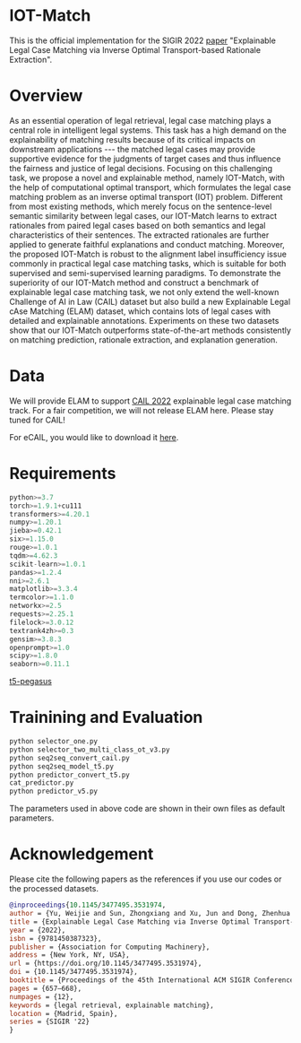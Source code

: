 # IOT-Match

This is the official implementation for the SIGIR 2022 [paper](https://dl.acm.org/doi/pdf/10.1145/3477495.3531974)
 "Explainable Legal Case Matching via Inverse Optimal Transport-based Rationale Extraction".


# Overview
As an essential operation of legal retrieval, legal case matching plays a central role in intelligent legal systems. This task has a high demand on the explainability of matching results because of its critical impacts on downstream applications --- the matched legal cases may provide supportive evidence for the judgments of target cases and thus influence the fairness and justice of legal decisions. Focusing on this challenging task, we propose a novel and explainable method, namely IOT-Match, with the help of computational optimal transport, which formulates the legal case matching problem as an inverse optimal transport (IOT) problem. Different from most existing methods, which merely focus on the sentence-level semantic similarity between legal cases, our IOT-Match learns to extract rationales from paired legal cases based on both semantics and legal characteristics of their sentences. The extracted rationales are further applied to generate faithful explanations and conduct matching. Moreover, the proposed IOT-Match is robust to the alignment label insufficiency issue commonly in practical legal case matching tasks, which is suitable for both supervised and semi-supervised learning paradigms. To demonstrate the superiority of our IOT-Match method and construct a benchmark of explainable legal case matching task, we not only extend the well-known Challenge of AI in Law (CAIL) dataset but also build a new Explainable Legal cAse Matching (ELAM) dataset, which contains lots of legal cases with detailed and explainable annotations. Experiments on these two datasets show that our IOT-Match outperforms state-of-the-art methods consistently on matching prediction, rationale extraction, and explanation generation.

# Data
We will provide ELAM to support [CAIL 2022](http://cail.cipsc.org.cn/) explainable legal case matching track. For a fair competition, we will not release ELAM here. Please stay tuned for CAIL!

For eCAIL, you would like to download it [here](https://drive.google.com/file/d/1ixjnkpGvM8RL7arxFDrCMiVWzJtifQYv/view?usp=sharing).

# Requirements
```python
python>=3.7
torch>=1.9.1+cu111
transformers>=4.20.1
numpy>=1.20.1
jieba>=0.42.1
six>=1.15.0
rouge>=1.0.1
tqdm>=4.62.3
scikit-learn>=1.0.1
pandas>=1.2.4
nni>=2.6.1
matplotlib>=3.3.4
termcolor>=1.1.0
networkx>=2.5
requests>=2.25.1
filelock>=3.0.12
textrank4zh>=0.3
gensim>=3.8.3
openprompt>=1.0
scipy>=1.8.0
seaborn>=0.11.1
```
<a href="https://github.com/renmada/t5-pegasus-pytorch" title="t5-pegasus">t5-pegasus</a>
# Trainining and Evaluation
```python
python selector_one.py
python selector_two_multi_class_ot_v3.py
python seq2seq_convert_cail.py
python seq2seq_model_t5.py
python predictor_convert_t5.py
cat_predictor.py
python predictor_v5.py
```
The parameters used in above code are shown in their own files as default parameters.

# Acknowledgement
Please cite the following papers as the references if you use our codes or the processed datasets.

```bib
@inproceedings{10.1145/3477495.3531974,
author = {Yu, Weijie and Sun, Zhongxiang and Xu, Jun and Dong, Zhenhua and Chen, Xu and Xu, Hongteng and Wen, Ji-Rong},
title = {Explainable Legal Case Matching via Inverse Optimal Transport-Based Rationale Extraction},
year = {2022},
isbn = {9781450387323},
publisher = {Association for Computing Machinery},
address = {New York, NY, USA},
url = {https://doi.org/10.1145/3477495.3531974},
doi = {10.1145/3477495.3531974},
booktitle = {Proceedings of the 45th International ACM SIGIR Conference on Research and Development in Information Retrieval},
pages = {657–668},
numpages = {12},
keywords = {legal retrieval, explainable matching},
location = {Madrid, Spain},
series = {SIGIR '22}
}
```
